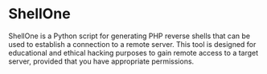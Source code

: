 # ShellOne
ShellOne is a Python script for generating PHP reverse shells that can be used to establish a connection to a remote server. This tool is designed for educational and ethical hacking purposes to gain remote access to a target server, provided that you have appropriate permissions.

